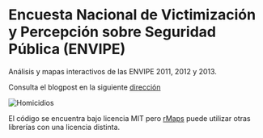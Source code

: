 Encuesta Nacional de Victimización y Percepción sobre Seguridad Pública (ENVIPE)
======

Análisis y mapas interactivos de las ENVIPE 2011, 2012 y 2013.

Consulta el blogpost en la siguiente [dirección](http://wp.me/p4BnBP-t)

![Homicidios](https://raw.githubusercontent.com/mexicoevalua/envipe/master/interactive_map/images/prevalencia.png)

El código se encuentra bajo licencia MIT pero [rMaps](https://github.com/ramnathv/rMaps) puede utilizar otras librerías con una licencia distinta.
